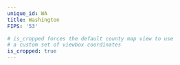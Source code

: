 ```yaml
---
unique_id: WA
title: Washington
FIPS: '53'

# is_cropped forces the default county map view to use
# a custom set of viewbox coordinates
is_cropped: true
---
```

